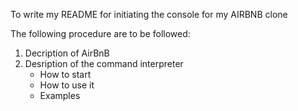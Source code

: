 To write my README for initiating the console for my AIRBNB clone

The following procedure are to be followed:
1. Decription of AirBnB
2. Desription of the command interpreter
	- How to start
	- How to use it
	- Examples
